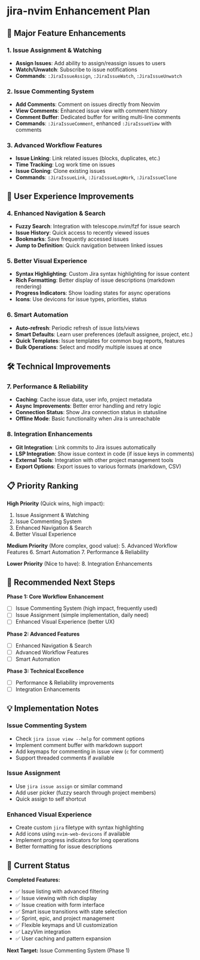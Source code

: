# jira-nvim Enhancement Plan

## 🚀 Major Feature Enhancements

### 1. Issue Assignment & Watching
- **Assign Issues**: Add ability to assign/reassign issues to users
- **Watch/Unwatch**: Subscribe to issue notifications
- **Commands**: `:JiraIssueAssign`, `:JiraIssueWatch`, `:JiraIssueUnwatch`

### 2. Issue Commenting System
- **Add Comments**: Comment on issues directly from Neovim
- **View Comments**: Enhanced issue view with comment history
- **Comment Buffer**: Dedicated buffer for writing multi-line comments
- **Commands**: `:JiraIssueComment`, enhanced `:JiraIssueView` with comments

### 3. Advanced Workflow Features
- **Issue Linking**: Link related issues (blocks, duplicates, etc.)
- **Time Tracking**: Log work time on issues
- **Issue Cloning**: Clone existing issues
- **Commands**: `:JiraIssueLink`, `:JiraIssueLogWork`, `:JiraIssueClone`

## 🔧 User Experience Improvements

### 4. Enhanced Navigation & Search
- **Fuzzy Search**: Integration with telescope.nvim/fzf for issue search
- **Issue History**: Quick access to recently viewed issues
- **Bookmarks**: Save frequently accessed issues
- **Jump to Definition**: Quick navigation between linked issues

### 5. Better Visual Experience
- **Syntax Highlighting**: Custom Jira syntax highlighting for issue content
- **Rich Formatting**: Better display of issue descriptions (markdown rendering)
- **Progress Indicators**: Show loading states for async operations
- **Icons**: Use devicons for issue types, priorities, status

### 6. Smart Automation
- **Auto-refresh**: Periodic refresh of issue lists/views
- **Smart Defaults**: Learn user preferences (default assignee, project, etc.)
- **Quick Templates**: Issue templates for common bug reports, features
- **Bulk Operations**: Select and modify multiple issues at once

## 🛠️ Technical Improvements

### 7. Performance & Reliability
- **Caching**: Cache issue data, user info, project metadata
- **Async Improvements**: Better error handling and retry logic
- **Connection Status**: Show Jira connection status in statusline
- **Offline Mode**: Basic functionality when Jira is unreachable

### 8. Integration Enhancements
- **Git Integration**: Link commits to Jira issues automatically
- **LSP Integration**: Show issue context in code (if issue keys in comments)
- **External Tools**: Integration with other project management tools
- **Export Options**: Export issues to various formats (markdown, CSV)

## 📋 Priority Ranking

**High Priority** (Quick wins, high impact):
1. Issue Assignment & Watching
2. Issue Commenting System  
3. Enhanced Navigation & Search
4. Better Visual Experience

**Medium Priority** (More complex, good value):
5. Advanced Workflow Features
6. Smart Automation
7. Performance & Reliability

**Lower Priority** (Nice to have):
8. Integration Enhancements

## 🎯 Recommended Next Steps

**Phase 1: Core Workflow Enhancement**
- [ ] Issue Commenting System (high impact, frequently used)
- [ ] Issue Assignment (simple implementation, daily need)
- [ ] Enhanced Visual Experience (better UX)

**Phase 2: Advanced Features**
- [ ] Enhanced Navigation & Search
- [ ] Advanced Workflow Features
- [ ] Smart Automation

**Phase 3: Technical Excellence**
- [ ] Performance & Reliability improvements
- [ ] Integration Enhancements

## 💡 Implementation Notes

### Issue Commenting System
- Check `jira issue view --help` for comment options
- Implement comment buffer with markdown support
- Add keymaps for commenting in issue view (`c` for comment)
- Support threaded comments if available

### Issue Assignment 
- Use `jira issue assign` or similar command
- Add user picker (fuzzy search through project members)
- Quick assign to self shortcut

### Enhanced Visual Experience
- Create custom `jira` filetype with syntax highlighting
- Add icons using `nvim-web-devicons` if available
- Implement progress indicators for long operations
- Better formatting for issue descriptions

## 🔄 Current Status

**Completed Features:**
- ✅ Issue listing with advanced filtering
- ✅ Issue viewing with rich display
- ✅ Issue creation with form interface
- ✅ Smart issue transitions with state selection
- ✅ Sprint, epic, and project management
- ✅ Flexible keymaps and UI customization
- ✅ LazyVim integration
- ✅ User caching and pattern expansion

**Next Target:** Issue Commenting System (Phase 1)
